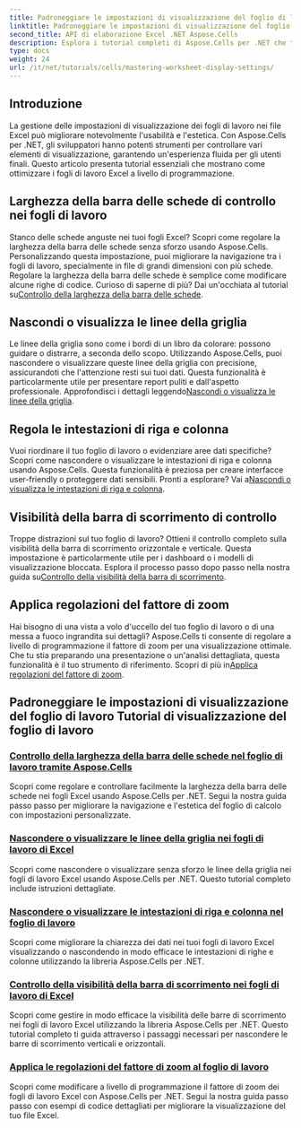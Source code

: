 ```yaml
---
title: Padroneggiare le impostazioni di visualizzazione del foglio di lavoro in Aspose.Cells per .NET
linktitle: Padroneggiare le impostazioni di visualizzazione del foglio di lavoro
second_title: API di elaborazione Excel .NET Aspose.Cells
description: Esplora i tutorial completi di Aspose.Cells per .NET che trattano le impostazioni di visualizzazione del foglio di lavoro, tra cui griglie, intestazioni, barre di scorrimento, larghezza della barra delle schede e regolazioni dello zoom.
type: docs
weight: 24
url: /it/net/tutorials/cells/mastering-worksheet-display-settings/
---
```

## Introduzione

La gestione delle impostazioni di visualizzazione dei fogli di lavoro nei file Excel può migliorare notevolmente l'usabilità e l'estetica. Con Aspose.Cells per .NET, gli sviluppatori hanno potenti strumenti per controllare vari elementi di visualizzazione, garantendo un'esperienza fluida per gli utenti finali. Questo articolo presenta tutorial essenziali che mostrano come ottimizzare i fogli di lavoro Excel a livello di programmazione.  

## Larghezza della barra delle schede di controllo nei fogli di lavoro  
 Stanco delle schede anguste nei tuoi fogli Excel? Scopri come regolare la larghezza della barra delle schede senza sforzo usando Aspose.Cells. Personalizzando questa impostazione, puoi migliorare la navigazione tra i fogli di lavoro, specialmente in file di grandi dimensioni con più schede. Regolare la larghezza della barra delle schede è semplice come modificare alcune righe di codice. Curioso di saperne di più? Dai un'occhiata al tutorial su[Controllo della larghezza della barra delle schede](./controlling-tab-bar-width/).  

## Nascondi o visualizza le linee della griglia  
Le linee della griglia sono come i bordi di un libro da colorare: possono guidare o distrarre, a seconda dello scopo. Utilizzando Aspose.Cells, puoi nascondere o visualizzare queste linee della griglia con precisione, assicurandoti che l'attenzione resti sui tuoi dati. Questa funzionalità è particolarmente utile per presentare report puliti e dall'aspetto professionale. Approfondisci i dettagli leggendo[Nascondi o visualizza le linee della griglia](./hide-display-gridlines/).  

## Regola le intestazioni di riga e colonna  
 Vuoi riordinare il tuo foglio di lavoro o evidenziare aree dati specifiche? Scopri come nascondere o visualizzare le intestazioni di riga e colonna usando Aspose.Cells. Questa funzionalità è preziosa per creare interfacce user-friendly o proteggere dati sensibili. Pronti a esplorare? Vai a[Nascondi o visualizza le intestazioni di riga e colonna](./hide-display-row-column-headers/).  

## Visibilità della barra di scorrimento di controllo  
 Troppe distrazioni sul tuo foglio di lavoro? Ottieni il controllo completo sulla visibilità della barra di scorrimento orizzontale e verticale. Questa impostazione è particolarmente utile per i dashboard o i modelli di visualizzazione bloccata. Esplora il processo passo dopo passo nella nostra guida su[Controllo della visibilità della barra di scorrimento](./controlling-scroll-bar-visibility/).  

## Applica regolazioni del fattore di zoom  
 Hai bisogno di una vista a volo d'uccello del tuo foglio di lavoro o di una messa a fuoco ingrandita sui dettagli? Aspose.Cells ti consente di regolare a livello di programmazione il fattore di zoom per una visualizzazione ottimale. Che tu stia preparando una presentazione o un'analisi dettagliata, questa funzionalità è il tuo strumento di riferimento. Scopri di più in[Applica regolazioni del fattore di zoom](./apply-zoom-factor-adjustments/).  

## Padroneggiare le impostazioni di visualizzazione del foglio di lavoro Tutorial di visualizzazione del foglio di lavoro
### [Controllo della larghezza della barra delle schede nel foglio di lavoro tramite Aspose.Cells](./controlling-tab-bar-width/)
Scopri come regolare e controllare facilmente la larghezza della barra delle schede nei fogli Excel usando Aspose.Cells per .NET. Segui la nostra guida passo passo per migliorare la navigazione e l'estetica del foglio di calcolo con impostazioni personalizzate.
### [Nascondere o visualizzare le linee della griglia nei fogli di lavoro di Excel](./hide-display-gridlines/)
Scopri come nascondere o visualizzare senza sforzo le linee della griglia nei fogli di lavoro Excel usando Aspose.Cells per .NET. Questo tutorial completo include istruzioni dettagliate.
### [Nascondere o visualizzare le intestazioni di riga e colonna nel foglio di lavoro](./hide-display-row-column-headers/)
Scopri come migliorare la chiarezza dei dati nei tuoi fogli di lavoro Excel visualizzando o nascondendo in modo efficace le intestazioni di righe e colonne utilizzando la libreria Aspose.Cells per .NET.
### [Controllo della visibilità della barra di scorrimento nei fogli di lavoro di Excel](./controlling-scroll-bar-visibility/)
Scopri come gestire in modo efficace la visibilità delle barre di scorrimento nei fogli di lavoro Excel utilizzando la libreria Aspose.Cells per .NET. Questo tutorial completo ti guida attraverso i passaggi necessari per nascondere le barre di scorrimento verticali e orizzontali.
### [Applica le regolazioni del fattore di zoom al foglio di lavoro](./apply-zoom-factor-adjustments/)
Scopri come modificare a livello di programmazione il fattore di zoom dei fogli di lavoro Excel con Aspose.Cells per .NET. Segui la nostra guida passo passo con esempi di codice dettagliati per migliorare la visualizzazione del tuo file Excel.